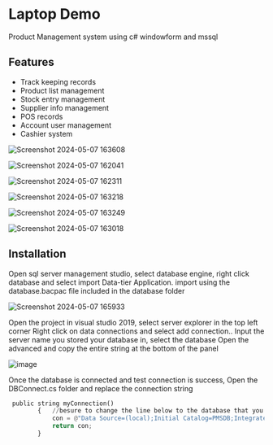 # Laptop Demo
Product Management system using c# windowform and mssql
## Features
 - Track keeping records
 - Product list management
 - Stock entry management
 - Supplier info management
 - POS records
 - Account user management
 - Cashier system

![Screenshot 2024-05-07 163608](https://github.com/hieru2604/Product-management-System-windowform/assets/88078435/d802455a-54d1-43dc-a21c-586a1b260218)

![Screenshot 2024-05-07 162041](https://github.com/hieru2604/Product-management-System-windowform/assets/88078435/5a44ddec-f00b-49e8-8017-f0b745737567)

![Screenshot 2024-05-07 162311](https://github.com/hieru2604/Product-management-System-windowform/assets/88078435/0eb36887-3308-4c8d-905b-a0a85c935ab8)

![Screenshot 2024-05-07 163218](https://github.com/hieru2604/Product-management-System-windowform/assets/88078435/a5541de4-ec4e-4c70-93e8-33c84a128799)

![Screenshot 2024-05-07 163249](https://github.com/hieru2604/Product-management-System-windowform/assets/88078435/93ad0f8e-406b-4fd6-9607-bee54a5380e5)

![Screenshot 2024-05-07 163018](https://github.com/hieru2604/Product-management-System-windowform/assets/88078435/d3296d9c-3258-496b-ae68-5f8b5f15a3fc)

## Installation
Open sql server management studio, select database engine, right click database and select import Data-tier Application.
import using the database.bacpac file included in the database folder

![Screenshot 2024-05-07 165933](https://github.com/hieru2604/Product-management-System-windowform/assets/88078435/44ed8537-c503-4b2b-8f18-11fb43ada27a)

Open the project in visual studio 2019, select server explorer in the top left corner
Right click on data connections and select add connection..
Input the server name you stored your database in, select the database 
Open the advanced and copy the entire string at the bottom of the panel

![image](https://github.com/hieru2604/Product-management-System-windowform/assets/88078435/a8677fa2-0d08-4cec-824b-bdbd62ede7d7)

Once the database is connected and test connection is success,
Open the DBConnect.cs folder and replace the connection string
```python
 public string myConnection()
        {   //besure to change the line below to the database that you connected to
            con = @"Data Source=(local);Initial Catalog=PMSDB;Integrated Security=True";
            return con;
        }
```
